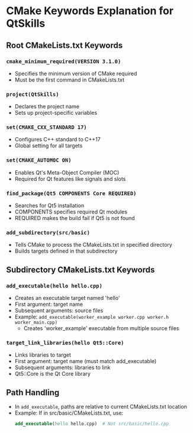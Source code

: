 # CMake Keywords Explanation for QtSkills

## Root CMakeLists.txt Keywords

### `cmake_minimum_required(VERSION 3.1.0)`
- Specifies the minimum version of CMake required
- Must be the first command in CMakeLists.txt

### `project(QtSkills)`
- Declares the project name
- Sets up project-specific variables

### `set(CMAKE_CXX_STANDARD 17)`
- Configures C++ standard to C++17
- Global setting for all targets

### `set(CMAKE_AUTOMOC ON)`
- Enables Qt's Meta-Object Compiler (MOC)
- Required for Qt features like signals and slots

### `find_package(Qt5 COMPONENTS Core REQUIRED)`
- Searches for Qt5 installation
- COMPONENTS specifies required Qt modules
- REQUIRED makes the build fail if Qt5 is not found

### `add_subdirectory(src/basic)`
- Tells CMake to process the CMakeLists.txt in specified directory
- Builds targets defined in that subdirectory

## Subdirectory CMakeLists.txt Keywords

### `add_executable(hello hello.cpp)`
- Creates an executable target named 'hello'
- First argument: target name
- Subsequent arguments: source files
- Example: `add_executable(worker_example worker.cpp worker.h worker_main.cpp)`
  - Creates 'worker_example' executable from multiple source files

### `target_link_libraries(hello Qt5::Core)`
- Links libraries to target
- First argument: target name (must match add_executable)
- Subsequent arguments: libraries to link
- Qt5::Core is the Qt Core library

## Path Handling
- In `add_executable`, paths are relative to current CMakeLists.txt location
- Example: If in src/basic/CMakeLists.txt, use:
  ```cmake
  add_executable(hello hello.cpp)  # Not src/basic/hello.cpp
  ```
```
